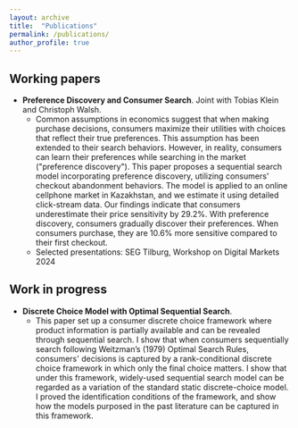 ```yaml
---
layout: archive
title:  "Publications"
permalink: /publications/
author_profile: true
---
```



Working papers
---- 
* **Preference Discovery and Consumer Search**. Joint with Tobias Klein and Christoph Walsh.
  * Common assumptions in economics suggest that when making purchase decisions, consumers maximize their utilities with choices that reflect their true preferences. This assumption has been extended to their search behaviors. However, in reality, consumers can learn their preferences while searching in the market ("preference discovery"). This paper proposes a sequential search model incorporating preference discovery, utilizing consumers' checkout abandonment behaviors. The model is applied to an online cellphone market in Kazakhstan, and we estimate it using detailed click-stream data. Our findings indicate that consumers underestimate their price sensitivity by 29.2\%. With preference discovery, consumers gradually discover their preferences. When consumers purchase, they are 10.6\% more sensitive compared to their first checkout. 
  * Selected presentations: SEG Tilburg, Workshop on Digital Markets 2024

Work in progress
----
* **Discrete Choice Model with Optimal Sequential Search**. 
  * This paper set up a consumer discrete choice framework where product information is partially available and can be revealed through sequential search. I show that when consumers sequentially search following Weitzman’s (1979) Optimal Search Rules, consumers' decisions is captured by a rank-conditional discrete choice framework in which only the final choice matters. I show that under this framework, widely-used sequential search model can be regarded as a variation of the standard static discrete-choice model. I proved the identification conditions of the framework, and show how the models purposed in the past literature can be captured in this framework. 
